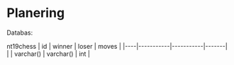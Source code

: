 # Planering

Databas:

nt19chess
| id | winner    | loser     | moves |
|----|-----------|-----------|-------|
|    | varchar() | varchar() | int   |